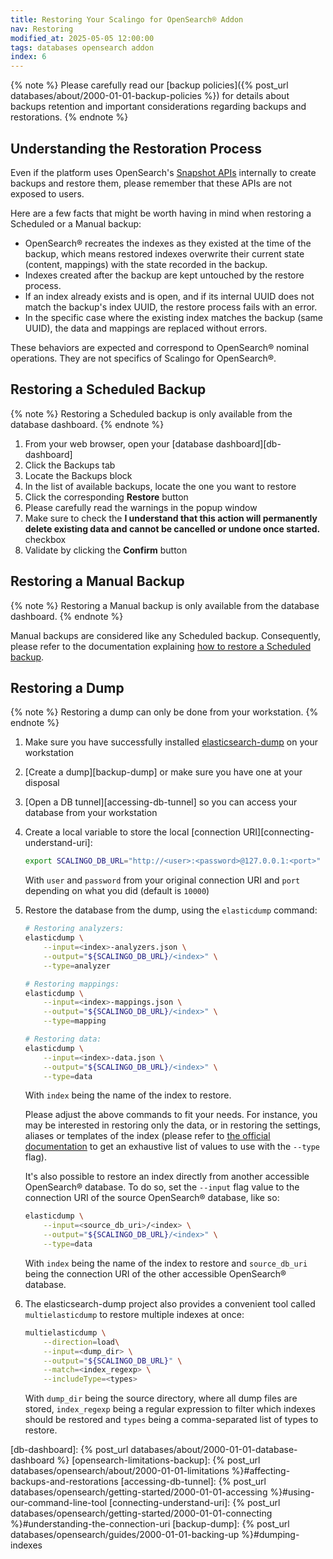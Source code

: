 ```yaml
---
title: Restoring Your Scalingo for OpenSearch® Addon
nav: Restoring
modified_at: 2025-05-05 12:00:00
tags: databases opensearch addon
index: 6
---
```



{% note %}
Please carefully read our [backup policies]({% post_url databases/about/2000-01-01-backup-policies %})
for details about backups retention and important considerations regarding
backups and restorations.
{% endnote %}


## Understanding the Restoration Process

Even if the platform uses OpenSearch's [Snapshot APIs][opensearch-api-snapshot]
internally to create backups and restore them, please remember that these APIs
are not exposed to users.

Here are a few facts that might be worth having in mind when restoring a
Scheduled or a Manual backup:
- OpenSearch® recreates the indexes as they existed at the time of the backup,
  which means restored indexes overwrite their current state (content,
  mappings) with the state recorded in the backup.
- Indexes created after the backup are kept untouched by the restore process.
- If an index already exists and is open, and if its internal UUID does not
  match the backup's index UUID, the restore process fails with an error.
- In the specific case where the existing index matches the backup (same UUID),
  the data and mappings are replaced without errors.

These behaviors are expected and correspond to OpenSearch® nominal operations.
They are not specifics of Scalingo for OpenSearch®.


## Restoring a Scheduled Backup

{% note %}
Restoring a Scheduled backup is only available from the database dashboard.
{% endnote %}

1. From your web browser, open your [database dashboard][db-dashboard]
2. Click the Backups tab
3. Locate the Backups block
4. In the list of available backups, locate the one you want to restore
5. Click the corresponding **Restore** button
6. Please carefully read the warnings in the popup window
7. Make sure to check the **I understand that this action will permanently
   delete existing data and cannot be cancelled or undone once started.**
   checkbox
8. Validate by clicking the **Confirm** button


## Restoring a Manual Backup

{% note %}
Restoring a Manual backup is only available from the database dashboard.
{% endnote %}

Manual backups are considered like any Scheduled backup. Consequently, please
refer to the documentation explaining [how to restore a Scheduled backup](#restoring-a-scheduled-backup).


## Restoring a Dump

{% note %}
Restoring a dump can only be done from your workstation.
{% endnote %}

1. Make sure you have successfully installed
   [elasticsearch-dump][elasticsearch-dump] on your workstation

2. [Create a dump][backup-dump] or make sure you have one at your disposal

3. [Open a DB tunnel][accessing-db-tunnel] so you can access your database from
   your workstation

4. Create a local variable to store the local [connection
   URI][connecting-understand-uri]:
   ```bash
   export SCALINGO_DB_URL="http://<user>:<password>@127.0.0.1:<port>"
   ```
   With `user` and `password` from your original connection URI and
   `port` depending on what you did (default is `10000`)

5. Restore the database from the dump, using the `elasticdump` command:
   ```bash
   # Restoring analyzers:
   elasticdump \
       --input=<index>-analyzers.json \
       --output="${SCALINGO_DB_URL}/<index>" \
       --type=analyzer

   # Restoring mappings:
   elasticdump \
       --input=<index>-mappings.json \
       --output="${SCALINGO_DB_URL}/<index>" \
       --type=mapping

   # Restoring data:
   elasticdump \
       --input=<index>-data.json \
       --output="${SCALINGO_DB_URL}/<index>" \
       --type=data
   ```
   With `index` being the name of the index to restore.

   Please adjust the above commands to fit your needs. For instance, you may be
   interested in restoring only the data, or in restoring the settings, aliases
   or templates of the index (please refer to [the official
   documentation][elasticsearch-dump] to get an exhaustive list of values to
   use with the `--type` flag).

   It's also possible to restore an index directly from another accessible
   OpenSearch® database. To do so, set the `--input` flag value to the
   connection URI of the source OpenSearch® database, like so:
   ```bash
   elasticdump \
       --input=<source_db_uri>/<index> \
       --output="${SCALINGO_DB_URL}/<index>" \
       --type=data
   ```
   With `index` being the name of the index to restore and `source_db_uri`
   being the connection URI of the other accessible OpenSearch® database.

6. The elasticsearch-dump project also provides a convenient tool called
   `multielasticdump` to restore multiple indexes at once:
   ```bash
   multielasticdump \
       --direction=load\
       --input=<dump_dir> \
       --output="${SCALINGO_DB_URL}" \
       --match=<index_regexp> \
       --includeType=<types>
   ```
   With `dump_dir` being the source directory, where all dump files are stored,
   `index_regexp` being a regular expression to filter which indexes should be
   restored and `types` being a comma-separated list of types to restore.


[opensearch-api-snapshot]: https://docs.opensearch.org/docs/latest/api-reference/snapshots/index/
[elasticsearch-dump]: https://github.com/elasticsearch-dump/elasticsearch-dump

[db-dashboard]: {% post_url databases/about/2000-01-01-database-dashboard %}
[opensearch-limitations-backup]: {% post_url databases/opensearch/about/2000-01-01-limitations %}#affecting-backups-and-restorations
[accessing-db-tunnel]: {% post_url databases/opensearch/getting-started/2000-01-01-accessing %}#using-our-command-line-tool
[connecting-understand-uri]: {% post_url databases/opensearch/getting-started/2000-01-01-connecting %}#understanding-the-connection-uri
[backup-dump]: {% post_url databases/opensearch/guides/2000-01-01-backing-up %}#dumping-indexes
